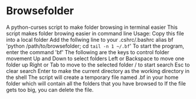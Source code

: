 # Browsefolder
A python-curses script to make folder browsing in terminal easier
This script makes folder browing easier in command line
Usage: Copy this file into a local folder
       Add the follwing line to your .cshrc/.bashrc
       alias bf 'python /path/to/browsefolder; cd `tail -n 1 ~/.bf`'
       To start the program, enter the command 'bf'
       The following are the keys to control folder movement
       Up and Down            to select folders
       Left or Backspace      to move one folder up
       Right or Tab           to move to the selected folder
       /                      to start search
       Esc                    to clear search
       Enter                  to make the current directory as the working directory in the shell
The script will create a temporary file named .bf in your home folder which will contain all the folders that you have browsed to
If the file gets too big, you can delete the file.
